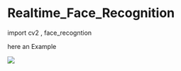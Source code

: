 <h1>Realtime_Face_Recognition</h1>
import cv2 , face_recogntion
<br>
<p>here  an Example</p>
<img src="https://cdn.discordapp.com/attachments/865789808630431774/865884081049174026/unknown.png">
